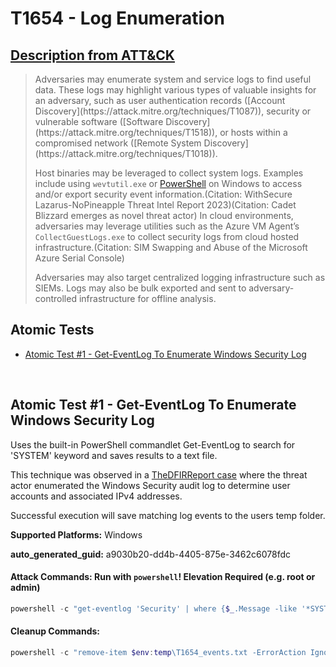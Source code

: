 # T1654 - Log Enumeration
## [Description from ATT&CK](https://attack.mitre.org/techniques/T1654)
<blockquote>Adversaries may enumerate system and service logs to find useful data. These logs may highlight various types of valuable insights for an adversary, such as user authentication records ([Account Discovery](https://attack.mitre.org/techniques/T1087)), security or vulnerable software ([Software Discovery](https://attack.mitre.org/techniques/T1518)), or hosts within a compromised network ([Remote System Discovery](https://attack.mitre.org/techniques/T1018)).

Host binaries may be leveraged to collect system logs. Examples include using `wevtutil.exe` or [PowerShell](https://attack.mitre.org/techniques/T1059/001) on Windows to access and/or export security event information.(Citation: WithSecure Lazarus-NoPineapple Threat Intel Report 2023)(Citation: Cadet Blizzard emerges as novel threat actor) In cloud environments, adversaries may leverage utilities such as the Azure VM Agent’s `CollectGuestLogs.exe` to collect security logs from cloud hosted infrastructure.(Citation: SIM Swapping and Abuse of the Microsoft Azure Serial Console)

Adversaries may also target centralized logging infrastructure such as SIEMs. Logs may also be bulk exported and sent to adversary-controlled infrastructure for offline analysis.</blockquote>

## Atomic Tests

- [Atomic Test #1 - Get-EventLog To Enumerate Windows Security Log](#atomic-test-1---get-eventlog-to-enumerate-windows-security-log)


<br/>

## Atomic Test #1 - Get-EventLog To Enumerate Windows Security Log
Uses the built-in PowerShell commandlet Get-EventLog to search for 'SYSTEM' keyword and saves results to a text file.

This technique was observed in a [TheDFIRReport case](https://thedfirreport.com/2023/04/03/malicious-iso-file-leads-to-domain-wide-ransomware/) 
where the threat actor enumerated the Windows Security audit log to determine user accounts and associated IPv4 addresses.

Successful execution will save matching log events to the users temp folder.

**Supported Platforms:** Windows


**auto_generated_guid:** a9030b20-dd4b-4405-875e-3462c6078fdc






#### Attack Commands: Run with `powershell`!  Elevation Required (e.g. root or admin) 


```powershell
powershell -c "get-eventlog 'Security' | where {$_.Message -like '*SYSTEM*'} | export-csv $env:temp\T1654_events.txt"
```

#### Cleanup Commands:
```powershell
powershell -c "remove-item $env:temp\T1654_events.txt -ErrorAction Ignore"
```





<br/>
